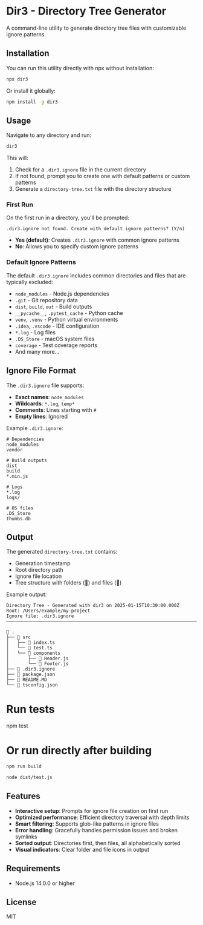 # Dir3 - Directory Tree Generator

A command-line utility to generate directory tree files with customizable ignore patterns.

## Installation

You can run this utility directly with npx without installation:

```bash
npx dir3
```

Or install it globally:

```bash
npm install -g dir3
```

## Usage

Navigate to any directory and run:

```bash
dir3
```

This will:
1. Check for a `.dir3.ignore` file in the current directory
2. If not found, prompt you to create one with default patterns or custom patterns
3. Generate a `directory-tree.txt` file with the directory structure

### First Run

On the first run in a directory, you'll be prompted:

```
.dir3.ignore not found. Create with default ignore patterns? (Y/n)
```

- **Yes (default)**: Creates `.dir3.ignore` with common ignore patterns
- **No**: Allows you to specify custom ignore patterns

### Default Ignore Patterns

The default `.dir3.ignore` includes common directories and files that are typically excluded:

- `node_modules` - Node.js dependencies
- `.git` - Git repository data
- `dist`, `build`, `out` - Build outputs
- `__pycache__`, `.pytest_cache` - Python cache
- `venv`, `.venv` - Python virtual environments
- `.idea`, `.vscode` - IDE configuration
- `*.log` - Log files
- `.DS_Store` - macOS system files
- `coverage` - Test coverage reports
- And many more...

## Ignore File Format

The `.dir3.ignore` file supports:

- **Exact names**: `node_modules`
- **Wildcards**: `*.log`, `temp*`
- **Comments**: Lines starting with `#`
- **Empty lines**: Ignored

Example `.dir3.ignore`:
```
# Dependencies
node_modules
vendor

# Build outputs  
dist
build
*.min.js

# Logs
*.log
logs/

# OS files
.DS_Store
Thumbs.db
```

## Output

The generated `directory-tree.txt` contains:

- Generation timestamp
- Root directory path
- Ignore file location
- Tree structure with folders (📁) and files (📄)

Example output:
```
Directory Tree - Generated with dir3 on 2025-01-15T10:30:00.000Z
Root: /Users/example/my-project
Ignore file: .dir3.ignore
────────────────────────────────────────────────────────────────────────────────

📁 .
├── 📁 src
│   ├── 📄 index.ts
│   └── 📄 test.ts
│   └── 📁 components
│       ├── 📄 Header.js
│       └── 📄 Footer.js
├── 📄 .dir3.ignore
├── 📄 package.json
├── 📄 README.MD
└── 📄 tsconfig.json

```

# Run tests
npm test

# Or run directly after building

```bash
npm run build
```

```bash
node dist/test.js
```

## Features

- **Interactive setup**: Prompts for ignore file creation on first run
- **Optimized performance**: Efficient directory traversal with depth limits
- **Smart filtering**: Supports glob-like patterns in ignore files
- **Error handling**: Gracefully handles permission issues and broken symlinks
- **Sorted output**: Directories first, then files, all alphabetically sorted
- **Visual indicators**: Clear folder and file icons in output

## Requirements

- Node.js 14.0.0 or higher

## License

MIT